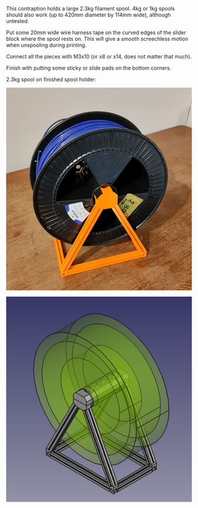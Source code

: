 This contraption holds a large 2.3kg filament spool. 4kg or 1kg spools should also work (up to 420mm diameter by 114mm wide), although untested.

Put some 20mm wide wire harness tape on the curved edges of the slider block where the spool rests on. This will give a smooth screechless motion when unspooling during printing.

Connect all the pieces with M3x10 (or x8 or x14, does not matter that much).

Finish with putting some sticky or slide pads on the bottom corners.

2.3kg spool on finished spool holder:

![](Spool%20holder%204kg.jpg)


![](Spool%20holder%204kg.png)